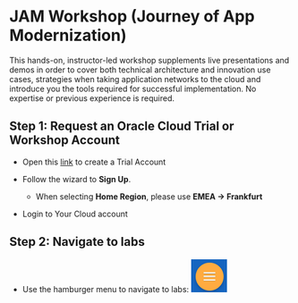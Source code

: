 # JAM Workshop (Journey of App Modernization)

This hands-on, instructor-led workshop supplements live presentations and demos in order to cover both technical architecture and innovation use cases, strategies when taking application networks to the cloud and introduce you the tools required for successful implementation.
No expertise or previous experience is required.

## Step 1: Request an Oracle Cloud Trial or Workshop Account

- Open this [link](https://myservices.us.oraclecloud.com/mycloud/signup?sourceType=:eng:eo:ie::RC_EMMK190614P00070:Labsteps) to create a Trial Account 

- Follow the wizard to **Sign Up**.
    * When selecting **Home Region**, please use **EMEA -> Frankfurt**

- Login to Your Cloud account

## Step 2: Navigate to labs

- Use the hamburger menu to navigate to labs:
![](images/hamburger.png)
